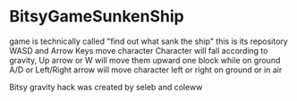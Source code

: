 # BitsyGameSunkenShip
game is technically called "find out what sank the ship" this is its repository
WASD and Arrow Keys move character
Character will fall according to gravity, Up arrow or W will move them upward one block while on ground
A/D or Left/Right arrow will move character left or right on ground or in air

Bitsy gravity hack was created by seleb and coleww
